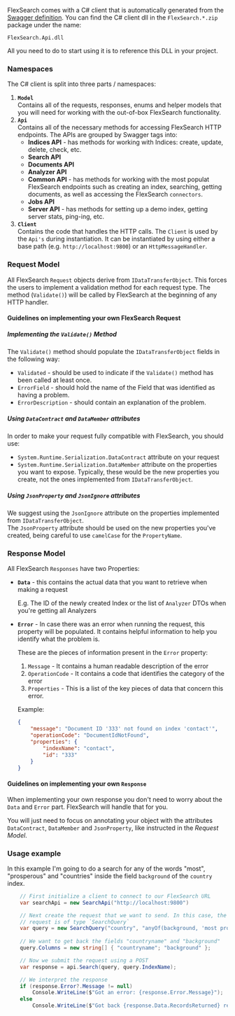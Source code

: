 FlexSearch comes with a C# client that is automatically generated from the [Swagger definition]. You can find the C# client dll in the `FlexSearch.*.zip` package under the name:
```
FlexSearch.Api.dll
```

All you need to do to start using it is to reference this DLL in your project.

### Namespaces

The C# client is split into three parts / namespaces:

1. **`Model`**  
    Contains all of the requests, responses, enums and helper models that you will need for working with the out-of-box FlexSearch functionality.
2. **`Api`**  
    Contains all of the necessary methods for accessing FlexSearch HTTP endpoints. The APIs are grouped by Swagger tags into:  
    * **Indices API** - has methods for working with Indices: create, update, delete, check, etc.
    * **Search API**    
    * **Documents API**
    * **Analyzer API** 
    * **Common API** - has methods for working with the most populat FlexSearch endpoints such as 
        creating an index, searching, getting documents, as well as accessing the FlexSearch `connectors`.
    * **Jobs API**
    * **Server API** - has methods for setting up a demo index, getting server stats, ping-ing, etc.
3. **`Client`**  
    Contains the code that handles the HTTP calls. The `Client` is used by the `Api's` during instantiation. It can be instantiated by using either a base path (e.g. `http://localhost:9800`) or an `HttpMessageHandler`. 

### Request Model

All FlexSearch `Request` objects derive from `IDataTransferObject`. This forces the users to implement a validation method for each request type. The method (`Validate()`) will be called by FlexSearch at the beginning of any HTTP handler. 

#### Guidelines on implementing your own FlexSearch Request

##### Implementing the `Validate()` Method

The `Validate()` method should populate the `IDataTransferObject` fields in the following way:

* `Validated` - should be used to indicate if the `Validate()` method has been called at least once.
* `ErrorField` - should hold the name of the Field that was identified as having a problem.
* `ErrorDescription` - should contain an explanation of the problem.


##### Using `DataContract` and `DataMember` attributes

In order to make your request fully compatible with FlexSearch, you should use:

* `System.Runtime.Serialization.DataContract` attribute on your request
* `System.Runtime.Serialization.DataMember` attribute on the properties you want to expose. Typically, these would be the new properties you create, not the ones implemented from `IDataTransferObject`.

##### Using `JsonProperty` and `JsonIgnore` attributes

We suggest using the `JsonIgnore` attribute on the properties implemented from `IDataTransferObject`.  
The `JsonProperty` attribute should be used on the new properties you've created, being careful to use `camelCase` for the `PropertyName`.

### Response Model

All FlexSearch `Responses` have two Properties:  

- **`Data`** - this contains the actual data that you want to retrieve when making a request
  
    E.g. The ID of the newly created Index or the list of `Analyzer` DTOs when you're getting all Analyzers
- **`Error`** - In case there was an error when running the request, this property will be populated. It contains helpful information to help you identify what the problem is.

    These are the pieces of information present in the `Error` property:
    1. `Message` - It contains a human readable description of the error
    2. `OperationCode` - It contains a code that identifies the category of the error
    3. `Properties` - This is a list of the key pieces of data that concern this error. 

    Example: 
    ```json
    {
        "message": "Document ID '333' not found on index 'contact'",
        "operationCode": "DocumentIdNotFound",
        "properties": {
            "indexName": "contact",
            "id": "333"
        }
    }
    ```

#### Guidelines on implementing your own `Response`

When implementing your own response you don't need to worry about the `Data` and `Error` part. FlexSearch will handle that for you. 

You will just need to focus on annotating your object with the attributes `DataContract`, `DataMember` and `JsonProperty`, like instructed in the *Request Model*.


### Usage example

In this example I'm going to do a search for any of the words "most", "prosperous" and "countries" inside the field `background` of the `country` index.

```csharp
    // First initialize a client to connect to our FlexSearch URL
    var searchApi = new SearchApi("http://localhost:9800")

    // Next create the request that we want to send. In this case, the 
    // request is of type `SearchQuery`
    var query = new SearchQuery("country", "anyOf(background, 'most prosperous countries')");
     
    // We want to get back the fields "countryname" and "background"      
    query.Columns = new string[] { "countryname"; "background" };

    // Now we submit the request using a POST
    var response = api.Search(query, query.IndexName);

    // We interpret the response
    if (response.Error?.Message != null)
        Console.WriteLine($"Got an error: {response.Error.Message}");
    else
        Console.WriteLine($"Got back {response.Data.RecordsReturned} records");
```

[Swagger definition]: https://github.com/FlexSearch/FlexSearch/tree/master/spec